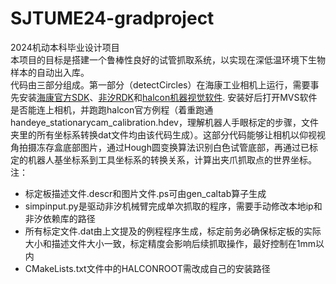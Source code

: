 # SJTUME24-gradproject

2024机动本科毕业设计项目  
本项目的目标是搭建一个鲁棒性良好的试管抓取系统，以实现在深低温环境下生物样本的自动出入库。  
代码由三部分组成。第一部分（detectCircles）在海康工业相机上运行，需要事先安装[海康官方SDK](https://www.hikrobotics.com/cn/machinevision/service/download)、[非汐RDK](http://www.flexiv.cn/software/rdk)和[halcon机器视觉软件](https://www.mvtec.com/downloads). 安装好后打开MVS软件是否能连上相机，并跑跑halcon官方例程（着重跑通handeye_stationarycam_calibration.hdev，理解机器人手眼标定的步骤，文件夹里的所有坐标系转换dat文件均由该代码生成）。这部分代码能够让相机以仰视视角拍摄冻存盒底部图片，通过Hough圆变换算法识别白色试管底部，再通过已标定的机器人基坐标系到工具坐标系的转换关系，计算出夹爪抓取点的世界坐标。  
注：
- 标定板描述文件.descr和图片文件.ps可由gen_caltab算子生成
- simpinput.py是驱动非汐机械臂完成单次抓取的程序，需要手动修改本地ip和非汐依赖库的路径
- 所有标定文件.dat由上文提及的例程程序生成，标定前务必确保标定板的实际大小和描述文件大小一致，标定精度会影响后续抓取操作，最好控制在1mm以内
- CMakeLists.txt文件中的HALCONROOT需改成自己的安装路径
